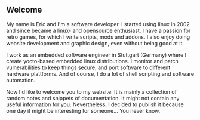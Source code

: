 ## Welcome
My name is Eric and I'm a software developer. I started using linux in 2002 and since became a linux- and opensource enthusiast. I have a passion for retro games, for which I write scripts, mods and addons. I also enjoy doing website development and graphic design, even without being good at it.

I work as an embedded software engineer in Stuttgart (Germany) where I create yocto-based embedded linux distributions. I monitor and patch vulnerabilities to keep things secure, and port software to different hardware plattforms. And of course, I do a lot of shell scripting and software automation.

Now I'd like to welcome you to my website. It is mainly a collection of random notes and snippets of documentation. It might not contain any useful information for you. Nevertheless, I decided to publish it because one day it might be interesting for someone... You never know.
